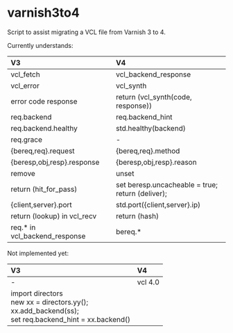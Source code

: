 varnish3to4
===========

Script to assist migrating a VCL file from Varnish 3 to 4.

Currently understands:

V3 | V4
:-- | :--
vcl_fetch | vcl_backend_response
vcl_error | vcl_synth
error code response | return (vcl_synth(code, response))
req.backend | req.backend_hint
req.backend.healthy | std.healthy(backend)
req.grace | -
{bereq,req}.request | {bereq,req}.method
{beresp,obj,resp}.response | {beresp,obj,resp}.reason
remove | unset
return (hit_for_pass) | set beresp.uncacheable = true;<br/>return (deliver);
{client,server}.port | std.port({client,server}.ip)
return (lookup) in vcl_recv | return (hash)
req.* in vcl_backend_response | bereq.*

Not implemented yet:

V3 | V4
:-- | :--
- | vcl 4.0
 | import directors<br/>new xx = directors.yy();<br/>xx.add_backend(ss);<br/>set req.backend_hint = xx.backend()
